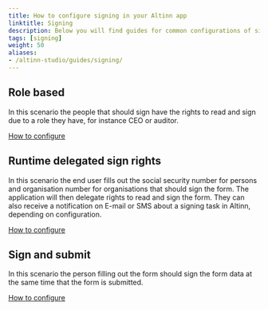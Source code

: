 ```yaml
---
title: How to configure signing in your Altinn app
linktitle: Signing
description: Below you will find guides for common configurations of signing covering different scenarios.
tags: [signing]
weight: 50
aliases:
- /altinn-studio/guides/signing/
---
```


## Role based
In this scenario the people that should sign have the rights to read and sign due to a role they have, for instance CEO or auditor.

[How to configure](/altinn-studio/guides/development/signing/role-based-signing)

## Runtime delegated sign rights
In this scenario the end user fills out the social security number for persons and organisation number for organisations that should sign the form.
The application will then delegate rights to read and sign the form. They can also receive a notification on E-mail or SMS about a signing task in Altinn, depending on configuration.

[How to configure](/altinn-studio/guides/development/signing/runtime-delegated-signing)

## Sign and submit
In this scenario the person filling out the form should sign the form data at the same time that the form is submitted.

[How to configure](/altinn-studio/guides/development/signing/sign-and-submit)